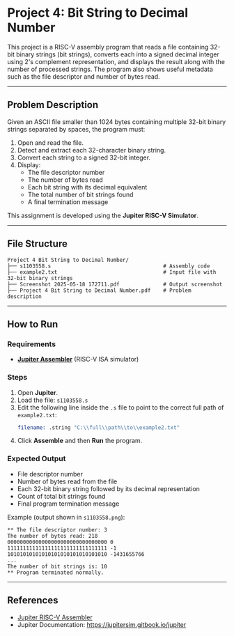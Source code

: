 # Project 4: Bit String to Decimal Number

This project is a RISC-V assembly program that reads a file containing 32-bit binary strings (bit strings), converts each into a signed decimal integer using 2's complement representation, and displays the result along with the number of processed strings. The program also shows useful metadata such as the file descriptor and number of bytes read.

---

## Problem Description

Given an ASCII file smaller than 1024 bytes containing multiple 32-bit binary strings separated by spaces, the program must:

1. Open and read the file.
2. Detect and extract each 32-character binary string.
3. Convert each string to a signed 32-bit integer.
4. Display:
   - The file descriptor number
   - The number of bytes read
   - Each bit string with its decimal equivalent
   - The total number of bit strings found
   - A final termination message

This assignment is developed using the **Jupiter RISC-V Simulator**.

---

## File Structure

```
Project 4 Bit String to Decimal Number/
├── s1103558.s                                    # Assembly code
├── example2.txt                                  # Input file with 32-bit binary strings
├── Screenshot 2025-05-18 172711.pdf              # Output screenshot
├── Project 4 Bit String to Decimal Number.pdf    # Problem description
```

---

## How to Run

### Requirements

- **[Jupiter Assembler](https://github.com/andrescv/Jupiter)** (RISC-V ISA simulator)

### Steps

1. Open **Jupiter**.
2. Load the file: `s1103558.s`
3. Edit the following line inside the `.s` file to point to the correct full path of `example2.txt`:
   ```asm
   filename: .string "C:\\full\\path\\to\\example2.txt"
   ```
4. Click **Assemble** and then **Run** the program.

### Expected Output

- File descriptor number
- Number of bytes read from the file
- Each 32-bit binary string followed by its decimal representation
- Count of total bit strings found
- Final program termination message

Example (output shown in `s1103558.png`):

```
** The file descriptor number: 3
The number of bytes read: 218
00000000000000000000000000000000 0
11111111111111111111111111111111 -1
10101010101010101010101010101010 -1431655766
...
The number of bit strings is: 10
** Program terminated normally.
```

---

## References

- [Jupiter RISC-V Assembler](https://github.com/andrescv/Jupiter)
- Jupiter Documentation: https://jupitersim.gitbook.io/jupiter
